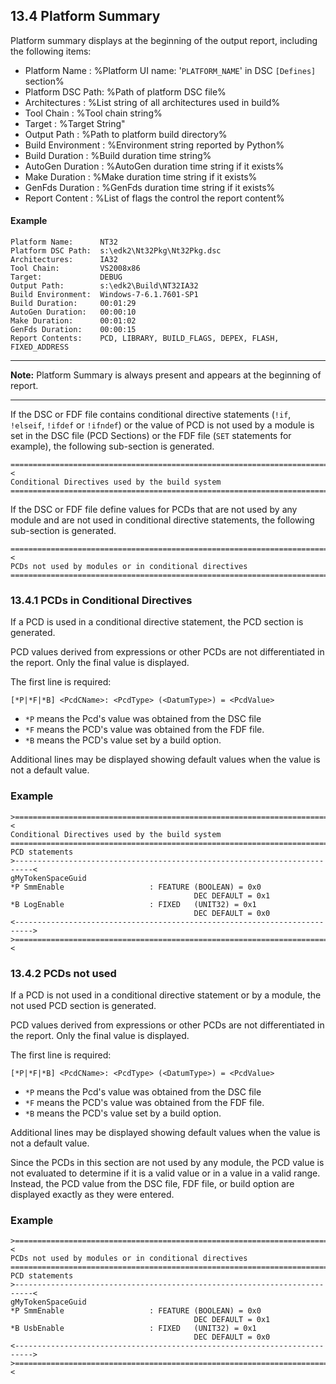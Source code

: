 <!--- @file
  13.4 Platform Summary

  Copyright (c) 2008-2017, Intel Corporation. All rights reserved.<BR>

  Redistribution and use in source (original document form) and 'compiled'
  forms (converted to PDF, epub, HTML and other formats) with or without
  modification, are permitted provided that the following conditions are met:

  1) Redistributions of source code (original document form) must retain the
     above copyright notice, this list of conditions and the following
     disclaimer as the first lines of this file unmodified.

  2) Redistributions in compiled form (transformed to other DTDs, converted to
     PDF, epub, HTML and other formats) must reproduce the above copyright
     notice, this list of conditions and the following disclaimer in the
     documentation and/or other materials provided with the distribution.

  THIS DOCUMENTATION IS PROVIDED BY TIANOCORE PROJECT "AS IS" AND ANY EXPRESS OR
  IMPLIED WARRANTIES, INCLUDING, BUT NOT LIMITED TO, THE IMPLIED WARRANTIES OF
  MERCHANTABILITY AND FITNESS FOR A PARTICULAR PURPOSE ARE DISCLAIMED. IN NO
  EVENT SHALL TIANOCORE PROJECT  BE LIABLE FOR ANY DIRECT, INDIRECT, INCIDENTAL,
  SPECIAL, EXEMPLARY, OR CONSEQUENTIAL DAMAGES (INCLUDING, BUT NOT LIMITED TO,
  PROCUREMENT OF SUBSTITUTE GOODS OR SERVICES; LOSS OF USE, DATA, OR PROFITS;
  OR BUSINESS INTERRUPTION) HOWEVER CAUSED AND ON ANY THEORY OF LIABILITY,
  WHETHER IN CONTRACT, STRICT LIABILITY, OR TORT (INCLUDING NEGLIGENCE OR
  OTHERWISE) ARISING IN ANY WAY OUT OF THE USE OF THIS DOCUMENTATION, EVEN IF
  ADVISED OF THE POSSIBILITY OF SUCH DAMAGE.

-->

## 13.4 Platform Summary

Platform summary displays at the beginning of the output report, including the
following items:

* Platform Name : %Platform UI name: '`PLATFORM_NAME`' in DSC `[Defines]`
  section%
* Platform DSC Path: %Path of platform DSC file%
* Architectures : %List string of all architectures used in build%
* Tool Chain : %Tool chain string%
* Target : %Target String"
* Output Path : %Path to platform build directory%
* Build Environment : %Environment string reported by Python%
* Build Duration : %Build duration time string%
* AutoGen Duration : %AutoGen duration time string if it exists%
* Make Duration : %Make duration time string if it exists%
* GenFds Duration : %GenFds duration time string if it exists%
* Report Content : %List of flags the control the report content%

#### Example

```
Platform Name:      NT32
Platform DSC Path:  s:\edk2\Nt32Pkg\Nt32Pkg.dsc
Architectures:      IA32
Tool Chain:         VS2008x86
Target:             DEBUG
Output Path:        s:\edk2\Build\NT32IA32
Build Environment:  Windows-7-6.1.7601-SP1
Build Duration:     00:01:29
AutoGen Duration:   00:00:10
Make Duration:      00:01:02
GenFds Duration:    00:00:15
Report Contents:    PCD, LIBRARY, BUILD_FLAGS, DEPEX, FLASH, FIXED_ADDRESS
```

**********
**Note:** Platform Summary is always present and appears at the beginning of
report.
**********

If the DSC or FDF file contains conditional directive statements (`!if`,
`!elseif`, `!ifdef` or `!ifndef`) or the value of PCD is not used by a module is
set in the DSC file (PCD Sections) or the FDF file (`SET` statements for
example), the following sub-section is generated.

```
==========================================================================<
Conditional Directives used by the build system
============================================================================
```

If the DSC or FDF file define values for PCDs that are not used by any module
and are not used in conditional directive statements, the following sub-section
is generated.

```
==========================================================================<
PCDs not used by modules or in conditional directives
============================================================================
```

### 13.4.1 PCDs in Conditional Directives

If a PCD is used in a conditional directive statement, the PCD section is
generated.

PCD values derived from expressions or other PCDs are not differentiated in the
report. Only the final value is displayed.

The first line is required:

`[*P|*F|*B] <PcdCName>: <PcdType> (<DatumType>) = <PcdValue>`

* `*P` means the Pcd's value was obtained from the DSC file
* `*F` means the PCD's value was obtained from the FDF file.
* `*B` means the PCD's value set by a build option.

Additional lines may be displayed showing default values when the value is not a
default value.

### Example

```
>==========================================================================<
Conditional Directives used by the build system
============================================================================
PCD statements
>--------------------------------------------------------------------------<
gMyTokenSpaceGuid
*P SmmEnable                   : FEATURE (BOOLEAN) = 0x0
                                         DEC DEFAULT = 0x1
*B LogEnable                   : FIXED   (UNIT32) = 0x1
                                         DEC DEFAULT = 0x0
<-------------------------------------------------------------------------->
>==========================================================================<
```

### 13.4.2 PCDs not used

If a PCD is not used in a conditional directive statement or by a module, the
not used PCD section is generated.

PCD values derived from expressions or other PCDs are not differentiated in the
report. Only the final value is displayed.

The first line is required:

`[*P|*F|*B] <PcdCName>: <PcdType> (<DatumType>) = <PcdValue>`

* `*P` means the Pcd's value was obtained from the DSC file
* `*F` means the PCD's value was obtained from the FDF file.
* `*B` means the PCD's value set by a build option.

Additional lines may be displayed showing default values when the value is not a
default value.

Since the PCDs in this section are not used by any module, the PCD value is not
evaluated to determine if it is a valid value or in a value in a valid range.
Instead, the PCD value from the DSC file, FDF file, or build option are
displayed exactly as they were entered.

### Example

```
>==========================================================================<
PCDs not used by modules or in conditional directives
============================================================================
PCD statements
>--------------------------------------------------------------------------<
gMyTokenSpaceGuid
*P SmmEnable                   : FEATURE (BOOLEAN) = 0x0
                                         DEC DEFAULT = 0x1
*B UsbEnable                   : FIXED   (UNIT32) = 0x1
                                         DEC DEFAULT = 0x0
<-------------------------------------------------------------------------->
>==========================================================================<
```
